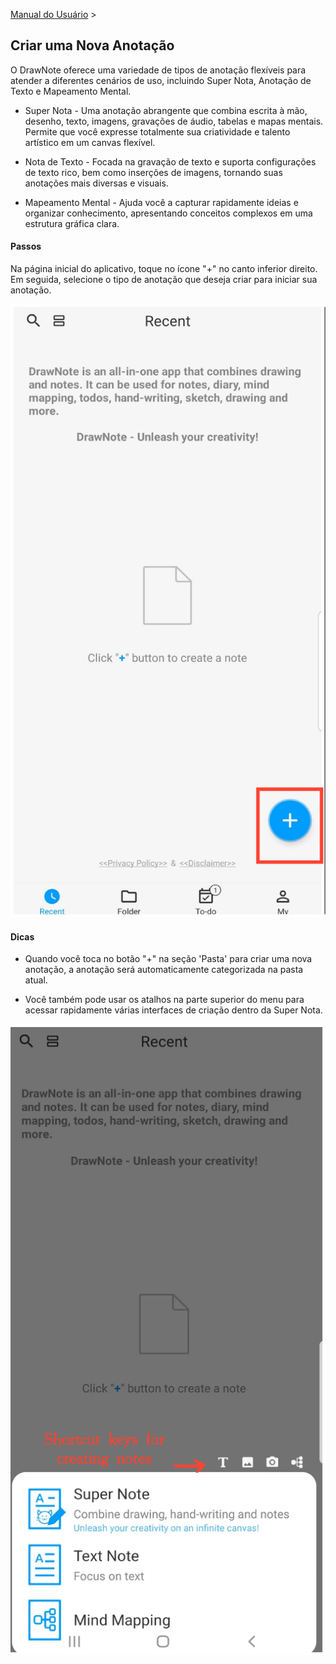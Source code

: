 [Manual do Usuário](/dragonnest/drawnote/manual/pt) >

Criar uma Nova Anotação
---
O DrawNote oferece uma variedade de tipos de anotação flexíveis para atender a diferentes cenários de uso, incluindo Super Nota, Anotação de Texto e Mapeamento Mental.

- Super Nota - Uma anotação abrangente que combina escrita à mão, desenho, texto, imagens, gravações de áudio, tabelas e mapas mentais. Permite que você expresse totalmente sua criatividade e talento artístico em um canvas flexível.


- Nota de Texto - Focada na gravação de texto e suporta configurações de texto rico, bem como inserções de imagens, tornando suas anotações mais diversas e visuais.


- Mapeamento Mental - Ajuda você a capturar rapidamente ideias e organizar conhecimento, apresentando conceitos complexos em uma estrutura gráfica clara.

#### Passos

Na página inicial do aplicativo, toque no ícone "+" no canto inferior direito. Em seguida, selecione o tipo de anotação que deseja criar para iniciar sua anotação.

![Criar uma Nova Anotação](imgs/new_note1.png)

#### Dicas

- Quando você toca no botão "+" na seção 'Pasta' para criar uma nova anotação, a anotação será automaticamente categorizada na pasta atual.

- Você também pode usar os atalhos na parte superior do menu para acessar rapidamente várias interfaces de criação dentro da Super Nota.

![Criar uma Nova Anotação](imgs/new_note2.png)